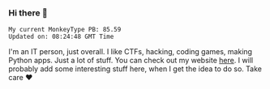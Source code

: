 ### Hi there 👋
<!-- PB START -->
```
My current MonkeyType PB: 85.59
Updated on: 08:24:48 GMT Time
```
<!-- PB END -->
I'm an IT person, just overall. I like CTFs, hacking, coding games, making Python apps. Just a lot of stuff.
You can check out my website [here](https://skill3472.github.io/).
I will probably add some interesting stuff here, when I get the idea to do so. Take care ❤️
